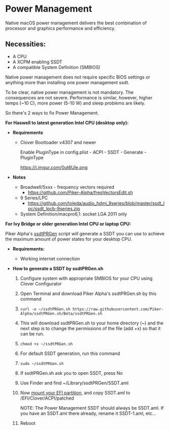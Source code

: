 # Power Management

Native macOS power management delivers the best combination of processor and graphics performance and efficiency. 

## Necessities:
* A CPU 
* A XCPM enabling SSDT
* A compatible System Definition (SMBIOS) 

Native power management does not require specific BIOS settings or anything more than installing one power management ssdt.

To be clear, native power management is not mandatory. The consequences are not severe. Performance is similar, however, higher temps (~10 C), more power (5-10 W) and sleep problems are likely.

So there's 2 ways to fix Power Management.

**For Haswell to latest generation Intel CPU (desktop only):**

- **Requirements**

  - Clover Bootloader v4307 and newer

    Enable PluginType in config.plist - ACPI - SSDT - Generate - PluginType

    https://i.imgur.com/0ut6Ule.png

- **Notes**

  - Broadwell/5xxx - frequency vectors required
    - https://github.com/Piker-Alpha/freqVectorsEdit.sh
  - 9 Series/LPC
    - https://github.com/toleda/audio_hdmi_9series/blob/master/ssdt_lpc/ssdt_lpcb-9series.zip
  - System Definition/macpro6,1: socket LGA 2011 only

**For Ivy Bridge or older generation Intel CPU or laptop CPU:**

Piker Alpha's [ssdtPRGen](https://github.com/Piker-Alpha/ssdtPRGen.sh) script will generate a SSDT you can use to achieve the maximum amount of power states for your desktop CPU.

- **Requirements:**

  - Working internet connection

- **How to generate a SSDT by ssdtPRGen.sh**

  1. Configure system with appropriate SMBIOS for your CPU using Clover Configurator

  2. Open Terminal and download Piker Alpha's ssdtPRGen.sh by this command

  3. ```
     curl -o ~/ssdtPRGen.sh https://raw.githubusercontent.com/Piker-Alpha/ssdtPRGen.sh/Beta/ssdtPRGen.sh
     ```

  4. This will download ssdtPRGen.sh to your home directory (~) and the next step is to change the permissions of the file (add +x) so that it can be run.

  5. ```
     chmod +x ~/ssdtPRGen.sh
     ```

  6. For default SSDT generation, run this command

  7. ```
     sudo ~/ssdtPRGen.sh
     ```

  8. If ssdtPRGen.sh ask you to open SSDT, press No

  9. Use Finder and find ~/Library/ssdtPRGen/SSDT.aml

  10. Now [mount your EFI partition](https://github.com/camielverdult/Ramblings-of-a-hackintosher-High-Sierra/blob/master/Tips.md#how-to-mount-efi), and copy SSDT.aml to /EFI/Clover/ACPI/patched

      NOTE: The Power Management SSDT should always be SSDT.aml. If you have an SSDT.aml there already, rename it SSDT-1.aml, etc...

  11. Reboot